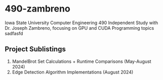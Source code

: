 # 490-zambreno
Iowa State University Computer Engineering 490 Independent Study with Dr. Joseph Zambreno, focusing on GPU and CUDA Programming topics
sadfasfd
## Project Sublistings

1. MandelBrot Set Calculations + Runtime Comparisons (May-August 2024)
2. Edge Detection Algorithm Implementations (August 2024)
